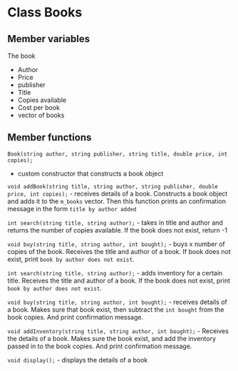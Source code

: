 # Class Books

## Member variables

The book
   * Author
   * Price
   * publisher
   * Title
   * Copies available
   * Cost per book
   * vector of books

## Member functions

`Book(string author, string publisher, string title, double price, int copies);`
- custom constructor that constructs a book object

`void addBook(string title, string author, string publisher, double price, int
copies);` - receives details of a book. Constructs a book object and adds it to
the `m_books` vector. Then this function prints an confirmation message in the
form `title by author added`

`int search(string title, string author);` - takes in title and author and
returns the number of copies available. If the book does not exist, return -1

`void buy(string title, string author, int bought);` - buys x number of copies
of the book. Receives the title and author of a book. If book does not exist,
print `book by author does not exist`.

`int search(string title, string author);` - adds inventory for a certain title.
Receives the title and author of a book.  If the book does not exist, print
`book by author does not exist`.

`void buy(string title, string author, int bought);` - receives details of a
book. Makes sure that book exist, then subtract the `int bought` from the book
copies. And print confirmation message.

`void addInventory(string title, string author, int bought);` - Receives the
details of a book. Makes sure the book exist, and add the inventory passed in to
the book copies. And print confirmation message.

`void display();` - displays the details of a book
